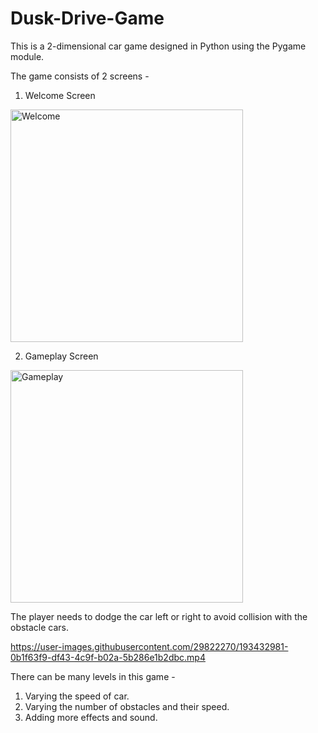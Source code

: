 # Dusk-Drive-Game

This is a 2-dimensional car game designed in Python using the Pygame module.

The game consists of 2 screens -
1) Welcome Screen
<img width="372" alt="Welcome" src="https://user-images.githubusercontent.com/29822270/193433051-8ee5ad36-a6fe-49f9-b7c4-4b5d1711ee2c.png">

2) Gameplay Screen
<img width="372" alt="Gameplay" src="https://user-images.githubusercontent.com/29822270/193433054-c5552309-5b49-423e-aa82-6c2431e5912e.png">

The player needs to dodge the car left or right to avoid collision with the obstacle cars.

https://user-images.githubusercontent.com/29822270/193432981-0b1f63f9-df43-4c9f-b02a-5b286e1b2dbc.mp4

There can be many levels in this game -
1) Varying the speed of car.
2) Varying the number of obstacles and their speed.
3) Adding more effects and sound.

